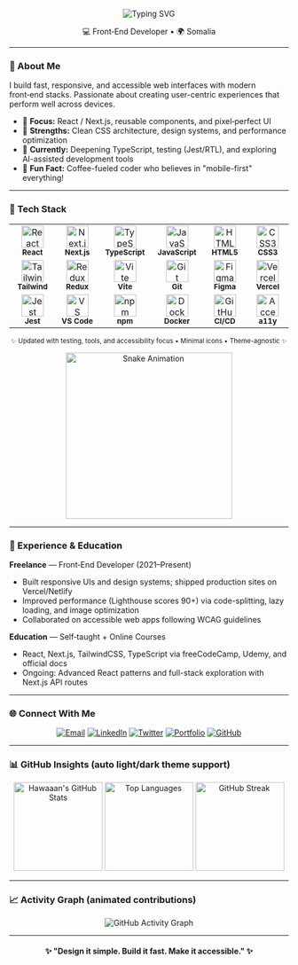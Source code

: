 <!-- Profile README that appears on your GitHub profile -->

<p align="center">
  <img src="https://readme-typing-svg.demolab.com?font=Inter&weight=700&size=28&duration=2800&pause=900&color=00BFFF&center=true&vCenter=true&width=720&lines=Hi%2C+I'm+Hawaaan+%F0%9F%91%8B;Front%E2%80%91End+Developer;Clean+UI+%E2%80%A2+Accessible+Design+%E2%80%A2+Fast+Apps" alt="Typing SVG" />
</p>

<p align="center">
  💻 Front‑End Developer • 🌍 Somalia  
</p>

---

### 🧠 About Me

I build fast, responsive, and accessible web interfaces with modern front‑end stacks. Passionate about creating user-centric experiences that perform well across devices.

* 🎯 **Focus:** React / Next.js, reusable components, and pixel‑perfect UI
* 🧩 **Strengths:** Clean CSS architecture, design systems, and performance optimization
* 🌱 **Currently:** Deepening TypeScript, testing (Jest/RTL), and exploring AI-assisted development tools
* 🚀 **Fun Fact:** Coffee-fueled coder who believes in "mobile-first" everything!

---

### 🧰 Tech Stack

<div align="center">

<table>
  <tr>
    <td align="center" width="90">
      <img src="https://cdn.jsdelivr.net/gh/devicons/devicon/icons/react/react-original.svg" width="40" height="40" alt="React"/><br/>
      <sub><b>React</b></sub>
    </td>
    <td align="center" width="90">
      <img src="https://cdn.jsdelivr.net/gh/devicons/devicon/icons/nextjs/nextjs-original.svg" width="40" height="40" alt="Next.js"/><br/>
      <sub><b>Next.js</b></sub>
    </td>
    <td align="center" width="90">
      <img src="https://cdn.jsdelivr.net/gh/devicons/devicon/icons/typescript/typescript-original.svg" width="40" height="40" alt="TypeScript"/><br/>
      <sub><b>TypeScript</b></sub>
    </td>
    <td align="center" width="90">
      <img src="https://cdn.jsdelivr.net/gh/devicons/devicon/icons/javascript/javascript-original.svg" width="40" height="40" alt="JavaScript"/><br/>
      <sub><b>JavaScript</b></sub>
    </td>
    <td align="center" width="90">
      <img src="https://cdn.jsdelivr.net/gh/devicons/devicon/icons/html5/html5-original.svg" width="40" height="40" alt="HTML5"/><br/>
      <sub><b>HTML5</b></sub>
    </td>
    <td align="center" width="90">
      <img src="https://cdn.jsdelivr.net/gh/devicons/devicon/icons/css3/css3-original.svg" width="40" height="40" alt="CSS3"/><br/>
      <sub><b>CSS3</b></sub>
    </td>
  </tr>
  <tr>
    <td align="center" width="90">
      <img src="https://cdn.jsdelivr.net/gh/devicons/devicon/icons/tailwindcss/tailwindcss-plain.svg" width="40" height="40" alt="TailwindCSS"/><br/>
      <sub><b>Tailwind</b></sub>
    </td>
    <td align="center" width="90">
      <img src="https://cdn.jsdelivr.net/gh/devicons/devicon/icons/redux/redux-original.svg" width="40" height="40" alt="Redux Toolkit"/><br/>
      <sub><b>Redux</b></sub>
    </td>
    <td align="center" width="90">
      <img src="https://cdn.jsdelivr.net/gh/devicons/devicon/icons/vite/vite-original.svg" width="40" height="40" alt="Vite"/><br/>
      <sub><b>Vite</b></sub>
    </td>
    <td align="center" width="90">
      <img src="https://cdn.jsdelivr.net/gh/devicons/devicon/icons/git/git-original.svg" width="40" height="40" alt="Git"/><br/>
      <sub><b>Git</b></sub>
    </td>
    <td align="center" width="90">
      <img src="https://cdn.jsdelivr.net/gh/devicons/devicon/icons/figma/figma-original.svg" width="40" height="40" alt="Figma"/><br/>
      <sub><b>Figma</b></sub>
    </td>
    <td align="center" width="90">
      <img src="https://cdn.jsdelivr.net/gh/devicons/devicon/icons/vercel/vercel-original.svg" width="40" height="40" alt="Vercel"/><br/>
      <sub><b>Vercel</b></sub>
    </td>
  </tr>
  <tr>
    <td align="center" width="90">
      <img src="https://cdn.jsdelivr.net/gh/devicons/devicon/icons/jest/jest-plain.svg" width="40" height="40" alt="Jest"/><br/>
      <sub><b>Jest</b></sub>
    </td>
    <td align="center" width="90">
      <img src="https://cdn.jsdelivr.net/gh/devicons/devicon/icons/vscode/vscode-original.svg" width="40" height="40" alt="VS Code"/><br/>
      <sub><b>VS Code</b></sub>
    </td>
    <td align="center" width="90">
      <img src="https://cdn.jsdelivr.net/gh/devicons/devicon/icons/npm/npm-original-wordmark.svg" width="40" height="40" alt="npm"/><br/>
      <sub><b>npm</b></sub>
    </td>
    <td align="center" width="90">
      <img src="https://cdn.jsdelivr.net/gh/devicons/devicon/icons/docker/docker-original.svg" width="40" height="40" alt="Docker"/><br/>
      <sub><b>Docker</b></sub>
    </td>
    <td align="center" width="90">
      <img src="https://cdn.jsdelivr.net/gh/devicons/devicon/icons/githubactions/githubactions-original.svg" width="40" height="40" alt="GitHub Actions"/><br/>
      <sub><b>CI/CD</b></sub>
    </td>
    <td align="center" width="90">
      <img src="https://cdn.jsdelivr.net/gh/devicons/devicon/icons/accessibility/accessibility-plain.svg" width="40" height="40" alt="Accessibility"/><br/>
      <sub><b>a11y</b></sub>
    </td>
  </tr>
</table>

<sub>✨ Updated with testing, tools, and accessibility focus • Minimal icons • Theme-agnostic ✨</sub>

<!-- Animated Tech Stack Reveal (using external GIF for staggered effect - optional, replace if too heavy) -->
<p align="center">
  <img src="https://github.com/Hawaaan/Hawaaan/blob/output/github-contribution-grid-snake-dark.svg" alt="Snake Animation" width="300" />
</p>

</div>

---

### 💼 Experience & Education

**Freelance** — Front‑End Developer (2021–Present)

* Built responsive UIs and design systems; shipped production sites on Vercel/Netlify
* Improved performance (Lighthouse scores 90+) via code-splitting, lazy loading, and image optimization
* Collaborated on accessible web apps following WCAG guidelines

**Education** — Self‑taught + Online Courses

* React, Next.js, TailwindCSS, TypeScript via freeCodeCamp, Udemy, and official docs
* Ongoing: Advanced React patterns and full-stack exploration with Next.js API routes

---

### 🌐 Connect With Me

<p align="center">
  <a href="mailto:YOUR_EMAIL"><img src="https://img.shields.io/badge/Email-YOUR__EMAIL-blue?logo=gmail" alt="Email" /></a>
  <a href="https://www.linkedin.com/in/YOUR_LINKEDIN"><img src="https://img.shields.io/badge/LinkedIn-Hawaaan-blue?logo=linkedin" alt="LinkedIn" /></a>
  <a href="https://twitter.com/YOUR_HANDLE"><img src="https://img.shields.io/badge/Twitter-@YOUR__HANDLE-blue?logo=twitter" alt="Twitter" /></a>
  <a href="https://YOUR_SITE"><img src="https://img.shields.io/badge/Portfolio-YOUR__SITE-brightgreen?logo=firefox" alt="Portfolio" /></a>
  <a href="https://github.com/Hawaaan?tab=repositories"><img src="https://img.shields.io/badge/GitHub-Projects-black?logo=github" alt="GitHub" /></a>
</p>

---

### 📊 GitHub Insights (auto light/dark theme support)

<p align="center">
  <picture>
    <source media="(prefers-color-scheme: dark)" srcset="https://github-readme-stats.vercel.app/api?username=Hawaaan&show_icons=true&theme=radical&hide_border=true" />
    <source media="(prefers-color-scheme: light)" srcset="https://github-readme-stats.vercel.app/api?username=Hawaaan&show_icons=true&theme=default&hide_border=true" />
    <img alt="Hawaaan's GitHub Stats" src="https://github-readme-stats.vercel.app/api?username=Hawaaan&show_icons=true&theme=default&hide_border=true" height="160" />
  </picture>

  <picture>
    <source media="(prefers-color-scheme: dark)" srcset="https://github-readme-stats.vercel.app/api/top-langs/?username=Hawaaan&layout=compact&theme=radical&hide_border=true" />
    <source media="(prefers-color-scheme: light)" srcset="https://github-readme-stats.vercel.app/api/top-langs/?username=Hawaaan&layout=compact&theme=default&hide_border=true" />
    <img alt="Top Languages" src="https://github-readme-stats.vercel.app/api/top-langs/?username=Hawaaan&layout=compact&theme=default&hide_border=true" height="160" />
  </picture>

  <img src="https://github-readme-streak-stats.herokuapp.com/?user=Hawaaan&theme=radical&hide_border=true" alt="GitHub Streak" height="160" />
</p>

---

### 📈 Activity Graph (animated contributions)

<p align="center">
  <img src="https://github-readme-activity-graph.vercel.app/graph?username=Hawaaan&theme=react-dark&hide_border=true" alt="GitHub Activity Graph" />
</p>

<!-- Fun Animated Snake (based on your contributions - generates a snake eating your commit graph) -->
<!-- To set this up: Install the snake action in your repo (see https://github.com/Platane/snk), then link to the generated SVG in your repo's output branch. Example above uses a placeholder path. -->

---

<h4 align="center">✨ "Design it simple. Build it fast. Make it accessible." ✨</h4>

<!-- Replace placeholders like YOUR_EMAIL, YOUR_LINKEDIN, YOUR_SITE before publishing. For the snake animation: Follow https://github.com/Platane/snk to generate it automatically! -->
